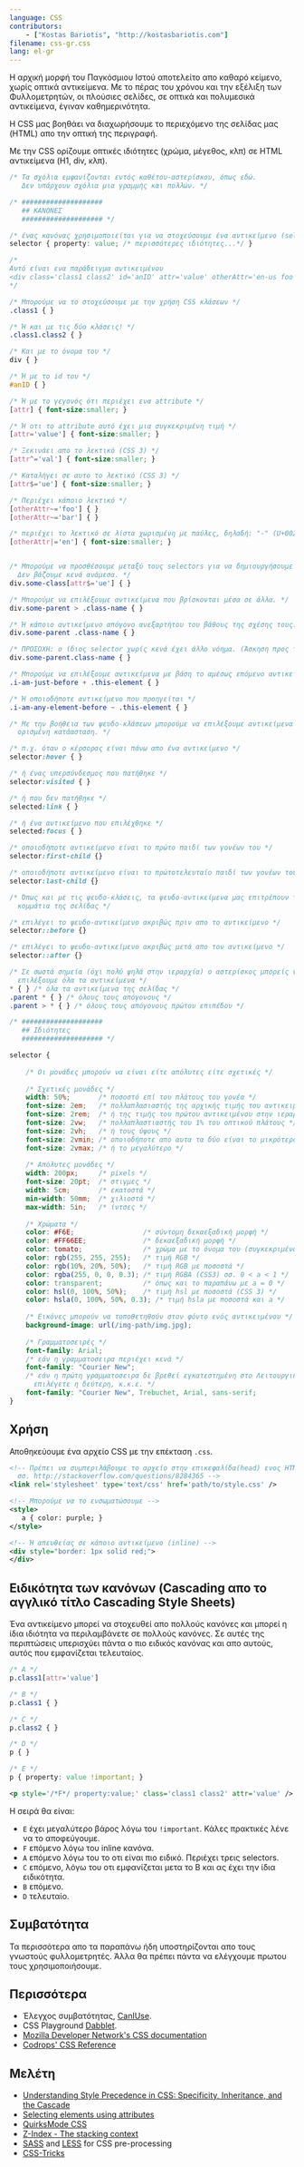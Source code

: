 ```yaml
---
language: CSS
contributors:
    - ["Kostas Bariotis", "http://kostasbariotis.com"]
filename: css-gr.css
lang: el-gr
---
```


Η αρχική μορφή του Παγκόσμιου Ιστού αποτελείτο απο καθαρό κείμενο, χωρίς οπτικά αντικείμενα. Με το πέρας 
του χρόνου και την εξέλιξη των Φυλλομετρητών, οι πλούσιες σελίδες, σε οπτικά και πολυμεσικά αντικείμενα, 
έγιναν καθημερινότητα.

Η CSS μας βοηθάει να διαχωρήσουμε το περιεχόμενο της σελίδας μας (HTML) απο την οπτική της περιγραφή.

Με την CSS ορίζουμε οπτικές ιδιότητες (χρώμα, μέγεθος, κλπ) σε HTML αντικείμενα (H1, div, κλπ).

```css
/* Τα σχόλια εμφανίζονται εντός καθέτου-αστερίσκου, όπως εδώ. 
   Δεν υπάρχουν σχόλια μια γραμμής και πολλών. */

/* ####################
   ## ΚΑΝΟΝΕΣ
   #################### */

/* ένας κανόνας χρησιμοποιείται για να στοχεύσουμε ένα αντικείμενο (selector). */
selector { property: value; /* περισσότερες ιδιότητες...*/ }

/*
Αυτό είναι ενα παράδειγμα αντικειμένου
<div class='class1 class2' id='anID' attr='value' otherAttr='en-us foo bar' />
*/

/* Μπορούμε να το στοχεύσουμε με την χρήση CSS κλάσεων */
.class1 { }

/* Ή και με τις δύο κλάσεις! */
.class1.class2 { }

/* Και με το όνομα του */
div { }

/* Ή με το id του */
#anID { }

/* Ή με το γεγονός ότι περιέχει ενα attribute */
[attr] { font-size:smaller; }

/* Ή οτι το attribute αυτό έχει μια συγκεκριμένη τιμή */
[attr='value'] { font-size:smaller; }

/* Ξεκινάει απο το λεκτικό (CSS 3) */
[attr^='val'] { font-size:smaller; }

/* Καταλήγει σε αυτο το λεκτικό (CSS 3) */
[attr$='ue'] { font-size:smaller; }

/* Περιέχει κάποιο λεκτικό */
[otherAttr~='foo'] { }
[otherAttr~='bar'] { }

/* περιέχει το λεκτικό σε λίστα χωρισμένη με παύλες, δηλαδή: "-" (U+002D) */
[otherAttr|='en'] { font-size:smaller; }


/* Μπορούμε να προσθέσουμε μεταξύ τους selectors για να δημιουργήσουμε πιο αυστηρούς. 
  Δεν βάζουμε κενά ανάμεσα. */
div.some-class[attr$='ue'] { }

/* Μπορούμε να επιλέξουμε αντικείμενα που βρίσκονται μέσα σε άλλα. */
div.some-parent > .class-name { }

/* Ή κάποιο αντικείμενο απόγονο ανεξαρτήτου του βάθους της σχέσης τους. */
div.some-parent .class-name { }

/* ΠΡΟΣΟΧΗ: ο ίδιος selector χωρίς κενά έχει άλλο νόημα. (Άσκηση προς τον αναγνώστη) */
div.some-parent.class-name { }

/* Μπορούμε να επιλέξουμε αντικείμενα με βάση το αμέσως επόμενο αντικείμενο στο ίδιο επίπεδο. */
.i-am-just-before + .this-element { }

/* Ή οποιοδήποτε αντικείμενο που προηγείται */
.i-am-any-element-before ~ .this-element { }

/* Με την βοήθεια των ψευδο-κλάσεων μπορούμε να επιλέξουμε αντικείμενα που βρίσκονται σε μια 
  ορισμένη κατάασταση. */

/* π.χ. όταν ο κέρσορας είναι πάνω απο ένα αντικείμενο */
selector:hover { }

/* ή ένας υπερσύνδεσμος που πατήθηκε */
selector:visited { }

/* ή που δεν πατήθηκε */
selected:link { }

/* ή ένα αντικείμενο που επιλέχθηκε */
selected:focus { }

/* οποιοδήποτε αντικείμενο είναι το πρώτο παιδί των γονέων του */
selector:first-child {}

/* οποιοδήποτε αντικείμενο είναι το πρώτοτελευταίο παιδί των γονέων του */
selector:last-child {}

/* Όπως και με τις ψευδο-κλάσεις, τα ψευδο-αντικείμενα μας επιτρέπουν τα τροποοιήσουμε συγκεκριμένα 
  κομμάτια της σελίδας */

/* επιλέγει το ψευδο-αντικείμενο ακριβώς πριν απο το αντικείμενο */
selector::before {}

/* επιλέγει το ψευδο-αντικείμενο ακριβώς μετά απο τον αντικείμενο */
selector::after {}

/* Σε σωστά σημεία (όχι πολύ ψηλά στην ιεραρχία) ο αστερίσκος μπορείς να χρησιμοποιηθεί για να 
  επιλέξουμε όλα τα αντικείμενα */
* { } /* όλα τα αντικείμενα της σελίδας */
.parent * { } /* όλους τους απόγονους */
.parent > * { } /* όλους τους απόγονους πρώτου επιπέδου */

/* ####################
   ## Ιδιότητες
   #################### */

selector {
    
    /* Οι μονάδες μπορούν να είναι είτε απόλυτες είτε σχετικές */
    
    /* Σχετικές μονάδες */
    width: 50%;       /* ποσοστό επί του πλάτους του γονέα */
    font-size: 2em;   /* πολλαπλασιαστής της αρχικής τιμής του αντικειμένου */
    font-size: 2rem;  /* ή της τιμής του πρώτου αντικειμένου στην ιεραρχία */
    font-size: 2vw;   /* πολλαπλαστιαστής του 1% του οπτικού πλάτους */
    font-size: 2vh;   /* ή τους ύψους */
    font-size: 2vmin; /* οποιοδήποτε απο αυτα τα δύο είναι το μικρότερο */
    font-size: 2vmax; /* ή το μεγαλύτερο */
    
    /* Απόλυτες μονάδες */
    width: 200px;     /* pixels */
    font-size: 20pt;  /* στιγμες */
    width: 5cm;       /* εκατοστά */
    min-width: 50mm;  /* χιλιοστά */
    max-width: 5in;   /* ίντσες */
    
    /* Χρώματα */
    color: #F6E;                 /* σύντομη δεκαεξαδική μορφή */
    color: #FF66EE;              /* δεκαεξαδική μορφή */
    color: tomato;               /* χρώμα με το όνομα του (συγκεκριμένα χρώματα) */
    color: rgb(255, 255, 255);   /* τιμή RGB */
    color: rgb(10%, 20%, 50%);   /* τιμή RGB με ποσοστά */
    color: rgba(255, 0, 0, 0.3); /* τιμή RGBA (CSS3) σσ. 0 < a < 1 */
    color: transparent;          /* όπως και το παραπάνω με a = 0 */
    color: hsl(0, 100%, 50%);    /* τιμή hsl με ποσοστά (CSS 3) */
    color: hsla(0, 100%, 50%, 0.3); /* τιμή hsla με ποσοστά και a */
    
    /* Εικόνες μπορούν να τοποθετηθούν στον φόντο ενός αντικειμένου */
    background-image: url(/img-path/img.jpg);
    
    /* Γραμματοσειρές */
    font-family: Arial;
    /* εάν η γραμματοσειρα περιέχει κενά */
    font-family: "Courier New";
    /* εάν η πρώτη γραμματοσειρα δε βρεθεί εγκατεστημένη στο Λειτουργικό Σύστυμα, αυτόματα 
      επιλέγετε η δεύτερη, κ.κ.ε. */
    font-family: "Courier New", Trebuchet, Arial, sans-serif;
}
```

## Χρήση

Αποθηκεύουμε ένα αρχείο CSS με την επέκταση `.css`.

```xml
<!-- Πρέπει να συμπεριλάβουμε το αρχείο στην επικεφαλίδα(head) ενος HTML αρχείου.
  σσ. http://stackoverflow.com/questions/8284365 -->
<link rel='stylesheet' type='text/css' href='path/to/style.css' />

<!-- Μπορούμε να το ενσωματώσουμε -->
<style>
   a { color: purple; }
</style>

<!-- Ή απευθείας σε κάποιο αντικείμενο (inline) -->
<div style="border: 1px solid red;">
</div>
```

## Ειδικότητα των κανόνων (Cascading απο το αγγλικό τίτλο Cascading Style Sheets)

Ένα αντικείμενο μπορεί να στοχευθεί απο πολλούς κανόνες και μπορεί η ίδια ιδιότητα να 
περιλαμβάνετε σε πολλούς κανόνες. Σε αυτές της περιπτώσεις υπερισχύει πάντα ο πιο ειδικός 
κανόνας και απο αυτούς, αυτός που εμφανίζεται τελευταίος.

```css
/* A */
p.class1[attr='value']

/* B */
p.class1 { }

/* C */
p.class2 { }

/* D */
p { }

/* E */
p { property: value !important; }
```

```xml
<p style='/*F*/ property:value;' class='class1 class2' attr='value' />
```

Η σειρά θα είναι:

* `E` έχει μεγαλύτερο βάρος λόγω του `!important`. Κάλες πρακτικές λένε να το αποφεύγουμε.
* `F` επόμενο λόγω του inline κανόνα.
* `A` επόμενο λόγω του το οτι είναι πιο ειδικό. Περιέχει τρεις selectors.
* `C` επόμενο, λόγω του οτι εμφανίζεται μετα το Β και ας έχει την ίδια ειδικότητα.
* `B` επόμενο.
* `D` τελευταίο.

## Συμβατότητα

Τα περισσότερα απο τα παραπάνω ήδη υποστηρίζονται απο τους γνωστούς φυλλομετρητές. Άλλα θα πρέπει 
πάντα να ελέγχουμε πρωτου τους χρησιμοποιήσουμε.

## Περισσότερα

* Έλεγχος συμβατότητας, [CanIUse](http://caniuse.com).
* CSS Playground [Dabblet](http://dabblet.com/).
* [Mozilla Developer Network's CSS documentation](https://developer.mozilla.org/en-US/docs/Web/CSS)
* [Codrops' CSS Reference](http://tympanus.net/codrops/css_reference/)

## Μελέτη

* [Understanding Style Precedence in CSS: Specificity, Inheritance, and the Cascade](http://www.vanseodesign.com/css/css-specificity-inheritance-cascaade/)
* [Selecting elements using attributes](https://css-tricks.com/almanac/selectors/a/attribute/)
* [QuirksMode CSS](http://www.quirksmode.org/css/)
* [Z-Index - The stacking context](https://developer.mozilla.org/en-US/docs/Web/Guide/CSS/Understanding_z_index/The_stacking_context)
* [SASS](http://sass-lang.com/) and [LESS](http://lesscss.org/) for CSS pre-processing
* [CSS-Tricks](https://css-tricks.com)
